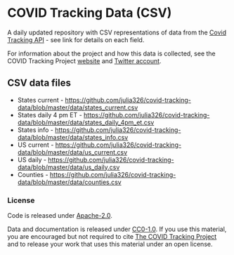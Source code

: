 # COVID Tracking Data (CSV)

A daily updated repository with CSV representations of data from the [Covid Tracking API](https://covidtracking.com/api) - see link for details on each field.

For information about the project and how this data is collected, see the COVID Tracking Project [website](https://www.covidtracking.com) and [Twitter account](https://twitter.com/COVID19Tracking).

## CSV data files

* States current - https://github.com/julia326/covid-tracking-data/blob/master/data/states_current.csv
* States daily 4 pm ET - https://github.com/julia326/covid-tracking-data/blob/master/data/states_daily_4pm_et.csv
* States info - https://github.com/julia326/covid-tracking-data/blob/master/data/states_info.csv
* US current - https://github.com/julia326/covid-tracking-data/blob/master/data/us_current.csv
* US daily - https://github.com/julia326/covid-tracking-data/blob/master/data/us_daily.csv
* Counties - https://github.com/julia326/covid-tracking-data/blob/master/data/counties.csv

### License

Code is released under [Apache-2.0](LICENSE).

Data and documentation is released under [CC0-1.0](https://creativecommons.org/publicdomain/zero/1.0/). If you use this material, you are encouraged but not required to cite [The COVID Tracking Project](https://covidtracking.com/) and to release your work that uses this material under an open license.

